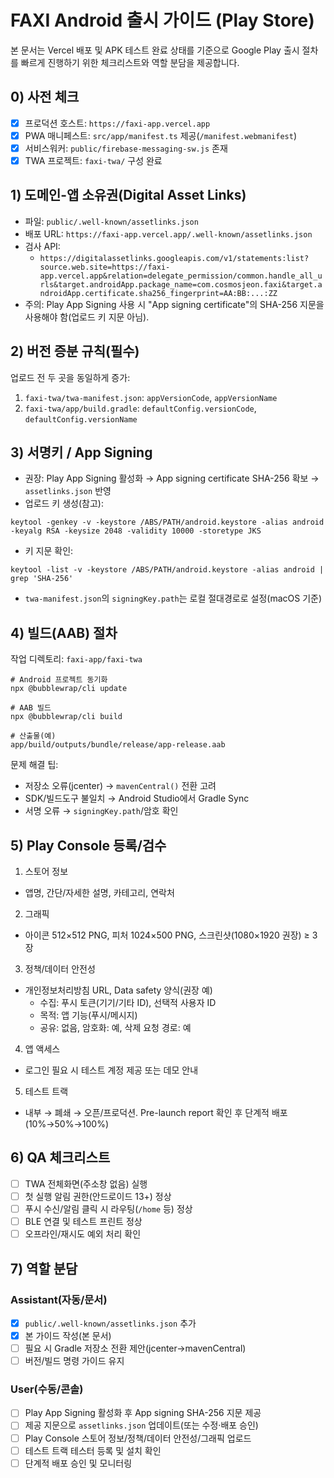 # FAXI Android 출시 가이드 (Play Store)

본 문서는 Vercel 배포 및 APK 테스트 완료 상태를 기준으로 Google Play 출시 절차를 빠르게 진행하기 위한 체크리스트와 역할 분담을 제공합니다.

## 0) 사전 체크
- [x] 프로덕션 호스트: `https://faxi-app.vercel.app`
- [x] PWA 매니페스트: `src/app/manifest.ts` 제공(`/manifest.webmanifest`)
- [x] 서비스워커: `public/firebase-messaging-sw.js` 존재
- [x] TWA 프로젝트: `faxi-twa/` 구성 완료

## 1) 도메인-앱 소유권(Digital Asset Links)
- 파일: `public/.well-known/assetlinks.json`
- 배포 URL: `https://faxi-app.vercel.app/.well-known/assetlinks.json`
- 검사 API:
  - `https://digitalassetlinks.googleapis.com/v1/statements:list?source.web.site=https://faxi-app.vercel.app&relation=delegate_permission/common.handle_all_urls&target.androidApp.package_name=com.cosmosjeon.faxi&target.androidApp.certificate.sha256_fingerprint=AA:BB:...:ZZ`
- 주의: Play App Signing 사용 시 "App signing certificate"의 SHA-256 지문을 사용해야 함(업로드 키 지문 아님).

## 2) 버전 증분 규칙(필수)
업로드 전 두 곳을 동일하게 증가:
1) `faxi-twa/twa-manifest.json`: `appVersionCode`, `appVersionName`
2) `faxi-twa/app/build.gradle`: `defaultConfig.versionCode`, `defaultConfig.versionName`

## 3) 서명키 / App Signing
- 권장: Play App Signing 활성화 → App signing certificate SHA-256 확보 → `assetlinks.json` 반영
- 업로드 키 생성(참고):
```
keytool -genkey -v -keystore /ABS/PATH/android.keystore -alias android -keyalg RSA -keysize 2048 -validity 10000 -storetype JKS
```
- 키 지문 확인:
```
keytool -list -v -keystore /ABS/PATH/android.keystore -alias android | grep 'SHA-256'
```
- `twa-manifest.json`의 `signingKey.path`는 로컬 절대경로로 설정(macOS 기준)

## 4) 빌드(AAB) 절차
작업 디렉토리: `faxi-app/faxi-twa`
```
# Android 프로젝트 동기화
npx @bubblewrap/cli update

# AAB 빌드
npx @bubblewrap/cli build

# 산출물(예)
app/build/outputs/bundle/release/app-release.aab
```
문제 해결 팁:
- 저장소 오류(jcenter) → `mavenCentral()` 전환 고려
- SDK/빌드도구 불일치 → Android Studio에서 Gradle Sync
- 서명 오류 → `signingKey.path`/암호 확인

## 5) Play Console 등록/검수
1) 스토어 정보
- 앱명, 간단/자세한 설명, 카테고리, 연락처
2) 그래픽
- 아이콘 512×512 PNG, 피처 1024×500 PNG, 스크린샷(1080×1920 권장) ≥ 3장
3) 정책/데이터 안전성
- 개인정보처리방침 URL, Data safety 양식(권장 예)
  - 수집: 푸시 토큰(기기/기타 ID), 선택적 사용자 ID
  - 목적: 앱 기능(푸시/메시지)
  - 공유: 없음, 암호화: 예, 삭제 요청 경로: 예
4) 앱 액세스
- 로그인 필요 시 테스트 계정 제공 또는 데모 안내
5) 테스트 트랙
- 내부 → 폐쇄 → 오픈/프로덕션. Pre-launch report 확인 후 단계적 배포(10%→50%→100%)

## 6) QA 체크리스트
- [ ] TWA 전체화면(주소창 없음) 실행
- [ ] 첫 실행 알림 권한(안드로이드 13+) 정상
- [ ] 푸시 수신/알림 클릭 시 라우팅(`/home` 등) 정상
- [ ] BLE 연결 및 테스트 프린트 정상
- [ ] 오프라인/재시도 예외 처리 확인

## 7) 역할 분담
### Assistant(자동/문서)
- [x] `public/.well-known/assetlinks.json` 추가
- [x] 본 가이드 작성(본 문서)
- [ ] 필요 시 Gradle 저장소 전환 제안(jcenter→mavenCentral)
- [ ] 버전/빌드 명령 가이드 유지

### User(수동/콘솔)
- [ ] Play App Signing 활성화 후 App signing SHA-256 지문 제공
- [ ] 제공 지문으로 `assetlinks.json` 업데이트(또는 수정·배포 승인)
- [ ] Play Console 스토어 정보/정책/데이터 안전성/그래픽 업로드
- [ ] 테스트 트랙 테스터 등록 및 설치 확인
- [ ] 단계적 배포 승인 및 모니터링
